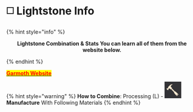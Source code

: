 # ◻️ Lightstone Info

{% hint style="info" %}
<p align="center"><strong>Lightstone Combination &#x26; Stats You can learn all of them from the website below.</strong></p>
{% endhint %}

[<mark style="color:red;">**Garmoth Website**</mark>](https://garmoth.com/artifacts/combat/lightstone/sets)

{% hint style="warning" %}
**How to Combine**: Processing (L) - <img src="../../.gitbook/assets/QQ截图20221109033029.png" alt="" data-size="line"> **Manufacture** With Following Materials
{% endhint %}
